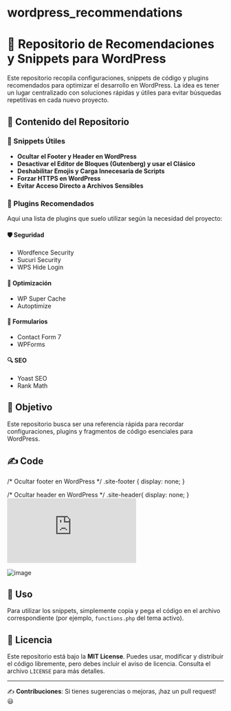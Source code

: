 # wordpress_recommendations
# 🚀 Repositorio de Recomendaciones y Snippets para WordPress

Este repositorio recopila configuraciones, snippets de código y plugins recomendados para optimizar el desarrollo en WordPress. La idea es tener un lugar centralizado con soluciones rápidas y útiles para evitar búsquedas repetitivas en cada nuevo proyecto.

## 📌 Contenido del Repositorio

### 🔧 Snippets Útiles
- **Ocultar el Footer y Header en WordPress**
- **Desactivar el Editor de Bloques (Gutenberg) y usar el Clásico**
- **Deshabilitar Emojis y Carga Innecesaria de Scripts**
- **Forzar HTTPS en WordPress**
- **Evitar Acceso Directo a Archivos Sensibles**

### 🔌 Plugins Recomendados
Aquí una lista de plugins que suelo utilizar según la necesidad del proyecto:

#### 🛡️ Seguridad
- Wordfence Security
- Sucuri Security
- WPS Hide Login

#### 🚀 Optimización
- WP Super Cache
- Autoptimize

#### 📧 Formularios
- Contact Form 7
- WPForms

#### 🔍 SEO
- Yoast SEO
- Rank Math

## 🎯 Objetivo
Este repositorio busca ser una referencia rápida para recordar configuraciones, plugins y fragmentos de código esenciales para WordPress.

## :writing_hand: Code
/* Ocultar footer en WordPress */
.site-footer {
    display: none;
}

/* Ocultar header en WordPress */
.site-header{
    display: none;
}
![code](https://github.com/morajosejuan/wordpress_recommendations/blob/main/css.css)

![image](https://github.com/user-attachments/assets/16e513c4-b29d-42cf-ab88-90364589c225)


## 📖 Uso
Para utilizar los snippets, simplemente copia y pega el código en el archivo correspondiente (por ejemplo, `functions.php` del tema activo).

## 📜 Licencia
Este repositorio está bajo la **MIT License**. Puedes usar, modificar y distribuir el código libremente, pero debes incluir el aviso de licencia. Consulta el archivo `LICENSE` para más detalles.

---
✍️ **Contribuciones**: Si tienes sugerencias o mejoras, ¡haz un pull request! 😃
